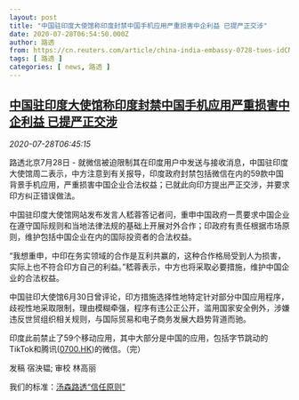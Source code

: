 ```yaml
---
layout: post
title: "中国驻印度大使馆称印度封禁中国手机应用严重损害中企利益 已提严正交涉"
date: 2020-07-28T06:54:50.000Z
author: 路透
from: https://cn.reuters.com/article/china-india-embassy-0728-tues-idCNKCS24T0OS
tags: [ 路透 ]
categories: [ news, 路透 ]
---
```

<!--1595919290000-->
[中国驻印度大使馆称印度封禁中国手机应用严重损害中企利益 已提严正交涉](https://cn.reuters.com/article/china-india-embassy-0728-tues-idCNKCS24T0OS)
------

<div>
<div><i>2020-07-28T06:45:15</i></div><div class="StandardArticleBody_body"><p>路透北京7月28日 - 就微信被迫限制其在印度用户中发送与接收消息，中国驻印度大使馆周二表示，中方注意到有关报导，印度政府封禁包括微信在内的59款中国背景手机应用，严重损害中国企业合法权益；已就此向印方提出严正交涉，并要求印方纠正错误做法。 </p><p>中国驻印度大使馆网站发布发言人嵇蓉答记者问，重申中国政府一贯要求中国企业在遵守国际规则和当地法律法规的基础上开展对外合作；印政府有责任根据市场原则，维护包括中国企业在内的国际投资者的合法权益。 　 </p><p>“我想重申，中印在务实领域的合作是互利共赢的，这种合作格局受到人为损害，实际上也不符合印方自己的利益。”嵇蓉表示，中方也将采取必要措施，维护中国企业的合法权益。 </p><p>中国驻印大使馆6月30日曾评论，印方措施选择性地特定针对部分中国应用程序，歧视性地采取限制，理由模糊牵强，程序有违公正公开，滥用国家安全例外，涉嫌违反世贸组织相关规则，与国际贸易和电子商务发展大趋势背道而驰。 </p><p>印度此前禁止了59个移动应用，其中大部分是中国的应用，包括字节跳动的TikTok和腾讯(<span id="symbol_0700.HK_0"><a href="//www.reuters.com/companies/0700.HK">0700.HK</a></span>)的微信。（完）  </p><div class="Attribution_container"><div class="Attribution_attribution"><p class="Attribution_content">发稿 宿泱韫; 审校 林高丽 </p></div></div><div class="StandardArticleBody_trustBadgeContainer"><span class="StandardArticleBody_trustBadgeTitle">我们的标准：</span><span class="trustBadgeUrl"><a href="https://www.thomsonreuters.cn/content/dam/openweb/documents/pdf/china/brochures/about-us-1.pdf">汤森路透“信任原则”</a></span></div></div>
</div>
